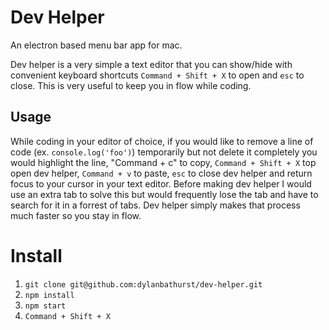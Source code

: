 # Dev Helper
An electron based menu bar app for mac.

Dev helper is a very simple a text editor that you can show/hide with convenient keyboard shortcuts `Command + Shift + X` to open and `esc` to close. This is very useful to keep you in flow while coding. 

## Usage
While coding in your editor of choice, if you would like to remove a line of code (ex. `console.log('foo')`) temporarily but not delete it completely you would highlight the line, "Command + c" to copy, `Command + Shift + X` top open dev helper, `Command + v` to paste, `esc` to close dev helper and return focus to your cursor in your text editor.
Before making dev helper I would use an extra tab to solve this but would frequently lose the tab and have to search for it in a forrest of tabs. Dev helper simply makes that process much faster so you stay in flow.

# Install
1. `git clone git@github.com:dylanbathurst/dev-helper.git`
1. `npm install`
1. `npm start`
1. `Command + Shift + X`
